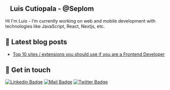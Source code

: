 ## <img src="https://media.giphy.com/media/hvRJCLFzcasrR4ia7z/giphy.gif" width="10px"> Luis Cutiopala - @Seplom
Hi I'm Luis - I’m currently working on web and mobile development with technologies like JavaScript, React, Nextjs, etc.
## 📜 Latest blog posts
- [Top 10 sites / extensions you should use if you are a Frontend Developer](https://dev.to/cutioluis/top-10-sites-extensions-you-should-use-if-you-are-a-frontend-developer-1110)

## 🖖 Get in touch

[![Linkedin Badge](https://img.shields.io/badge/linkedin-%230077B5.svg?&style=for-the-badge&logo=linkedin&logoColor=white)](https://www.linkedin.com/in/luis-cutiopala-b27198213/)
[![Mail Badge](https://img.shields.io/badge/email-c14438?style=for-the-badge&logo=Gmail&logoColor=white&link=mailto:l.qqbadze@gmail.com)](mailto:l.cutioluis@gmail.com)
[![Twitter Badge](https://img.shields.io/badge/twitter-1DA1F2?style=for-the-badge&logo=twitter&logoColor=white)](https://twitter.com/cutioluis)


